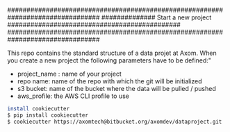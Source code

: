 ################################################################################
############## Start a new project #############################################
################################################################################

This repo contains the standard structure of a data projet at Axom.
When you create a new project the following parameters have to be defined:"
 - project_name : name of your project
 - repo name: name of the repo with which the git will be initialized
 - s3 bucket: name of the bucket where the data will be pulled / pushed
 - aws_profile: the AWS CLI profile to use

``` bash
install cookiecutter
$ pip install cookiecutter
$ cookiecutter https://axomtech@bitbucket.org/axomdev/dataproject.git
```
